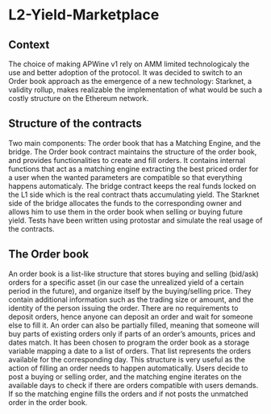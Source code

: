 # L2-Yield-Marketplace

## Context
The choice of making APWine v1 rely on AMM limited technologicaly the use and better adoption of the protocol. It was decided to switch to an Order book approach as the emergence of a new technology: Starknet, a validity rollup, makes realizable the implementation of what would be such a costly structure on the Ethereum network.

## Structure of the contracts
Two main components: The order book that has a Matching Engine, and the bridge.
The Order book contract maintains the structure of the order book, and provides functionalities to create and fill orders. It contains internal functions that act as a matching engine extracting the best priced order for a user when the wanted parameters are compatible so that everything happens automaticaly.
The bridge contract keeps the real funds locked on the L1 side which is the real contract thats accumulating yield. The Starknet side of the bridge allocates the funds to the corresponding owner and allows him to use them in the order book when selling or buying future yield. 
Tests have been written using protostar and simulate the real usage of the contracts.

## The Order book
An order book is a list-like structure that stores buying and selling (bid/ask) orders for a specific asset (in our case the unrealized yield of a certain period in the future), and organize itself by the buying/selling price. They contain additional information such as the trading size or amount, and the identity of the person issuing the order. There are no requirements to deposit orders, hence anyone can deposit an order and wait for someone else to fill it. An order can also be partially filled, meaning that someone will buy parts of existing orders only if parts of an order’s amounts, prices and dates
match.
It has been chosen to program the order book as a storage variable mapping a date to a list of orders. That list represents the orders available for the corresponding day. This structure is very useful as the action of filling an order needs to happen automatically. Users decide to post a buying or selling order, and the matching engine iterates on the available days to check if there are orders compatible with users demands. If so the matching engine fills the orders and if not posts the unmatched order in the order book.



